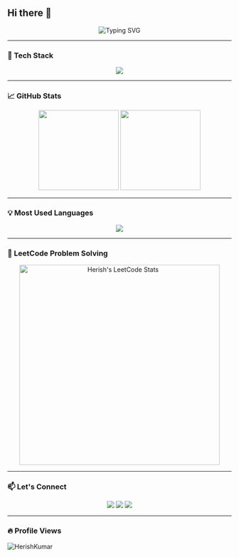 ## Hi there 👋
<!-- Typing SVG Hero -->
<p align="center">
  <img src="https://readme-typing-svg.herokuapp.com?font=Fira+Code&size=30&duration=2000&pause=1000&color=FF61A6&center=true&vCenter=true&width=1000&lines=Hi+I+am+Herish+Kumar;Programmer;Full+Stack+Developer;Welcome+to+my+GitHub!" alt="Typing SVG" />
</p>

---

### 🔧 Tech Stack
<p align="center">
  <img src="https://skillicons.dev/icons?i=c,java,python,html,css,js,react,nextjs,nodejs,mongodb,sql,express,git,github,vscode,tailwind,docker&perline=8" />
</p>

---

### 📈 GitHub Stats

<p align="center">
  <img src="https://github-readme-stats.vercel.app/api?username=herish05&show_icons=true&theme=radical" height="180"/>
  <img src="https://github-readme-streak-stats.herokuapp.com/?user=herish05&theme=radical" height="180"/>
</p>

---

### 💡 Most Used Languages

<p align="center">
  <img src="https://github-readme-stats.vercel.app/api/top-langs/?username=herish05&layout=compact&theme=radical" />
</p>

---

### 🧠 LeetCode Problem Solving

<p align="center">
  <img src="https://leetcard.jacoblin.cool/Herish01?ext=contest&theme=dark" alt="Herish's LeetCode Stats" width="450"/>
</p>

---

### 📫 Let's Connect

<p align="center">
  <a href="mailto:herishgarg@gmail.com"><img src="https://img.shields.io/badge/email-%23EA4335.svg?style=for-the-badge&logo=gmail&logoColor=white" /></a>
  <a href="https://linkedin.com/in/Herishkumar"><img src="https://img.shields.io/badge/LinkedIn-%230077B5.svg?style=for-the-badge&logo=linkedin&logoColor=white" /></a>
  <a href="https://twitter.com/yourhandle"><img src="https://img.shields.io/badge/Twitter-%231DA1F2.svg?style=for-the-badge&logo=twitter&logoColor=white" /></a>
</p>

---

### 🔥 Profile Views
<p align="left">
  <img src="https://komarev.com/ghpvc/?username=Herish05&label=Profile%20views&color=0e75b6&style=flat" alt="HerishKumar" />
</p>

<!--
**herish05/herish05** is a ✨ _special_ ✨ repository because its `README.md` (this file) appears on your GitHub profile.

Here are some ideas to get you started:

- 🔭 I’m currently working on ...
- 🌱 I’m currently learning ...
- 👯 I’m looking to collaborate on ...
- 🤔 I’m looking for help with ...
- 💬 Ask me about ...
- 📫 How to reach me: ...
- 😄 Pronouns: ...
- ⚡ Fun fact: ...
-->
